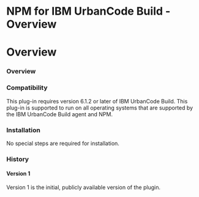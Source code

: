 
NPM for IBM UrbanCode Build - Overview
======================================

# Overview


### Overview




### Compatibility

This plug-in requires version 6.1.2 or later of IBM UrbanCode Build. This plug-in is supported to run on all operating systems that are supported by the IBM UrbanCode Build agent and NPM.

### Installation

No special steps are required for installation.

### History

#### Version 1

Version 1 is the initial, publicly available version of the plugin.

